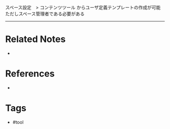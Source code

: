 スペース設定　> コンテンツツール からユーザ定義テンプレートの作成が可能
ただしスペース管理者である必要がある

---
# Related Notes
- 

# References
- 

# Tags
- #tool 